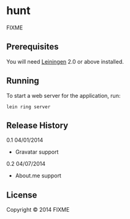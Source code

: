 # hunt

FIXME

## Prerequisites

You will need [Leiningen][1] 2.0 or above installed.

[1]: https://github.com/technomancy/leiningen

## Running

To start a web server for the application, run:

    lein ring server

## Release History

0.1 04/01/2014

* Gravatar support

0.2 04/07/2014

* About.me support

## License

Copyright © 2014 FIXME
